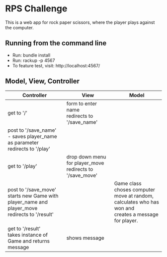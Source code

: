 # RPS Challenge

This is a web app for rock paper scissors, where the player plays against the computer.

## Running from the command line
- Run: bundle install
- Run: rackup -p 4567
- To feature test, visit: http://localhost:4567/

## Model, View, Controller

| Controller           | View                    | Model              |
|----------------------|------------------------|---------------------|
|get to '/'             |form to enter name<br>redirects to '/save_name'||
|post to '/save_name'<br>- saves player_name as parameter<br>redirects to '/play'  | | |
|get to '/play'           |drop down menu for player_move<br>redirects to '/save_move' | |
|post to '/save_move'<br>starts new Game with player_name and player_move<br>redirects to '/result' |  |Game class choses computer move at random,<br>calculates who has won and<br>creates a message for player. |
|get to '/result'<br>takes instance of Game and returns message | shows message |  |

